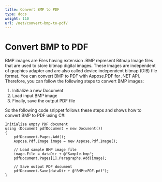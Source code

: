 ```yaml
---
title: Convert BMP to PDF
type: docs
weight: 110
url: /net/convert-bmp-to-pdf/
---
```

# Convert BMP to PDF

BMP images are Files having extension .BMP represent Bitmap Image files that are used to store bitmap digital images. These images are independent of graphics adapter and are also called device independent bitmap (DIB) file format. 
You can convert BMP to PDF with Aspose.PDF for .NET API. Therefore, you can follow the following steps to convert BMP images:

1. Initialize a new Document
1. Load input BMP image
1. Finally, save the output PDF file

So the following code snippet follows these steps and shows how to convert BMP to PDF using C#:
```cshrap
Initialize empty PDF document
using (Document pdfDocument = new Document())
{
    pdfDocument.Pages.Add();
    Aspose.Pdf.Image image = new Aspose.Pdf.Image();

    // Load sample BMP image file
    image.File = dataDir + @"Sample.bmp";
    pdfDocument.Pages[1].Paragraphs.Add(image);

    // Save output PDF document
    pdfDocument.Save(dataDir + @"BMPtoPDF.pdf");
}
```

